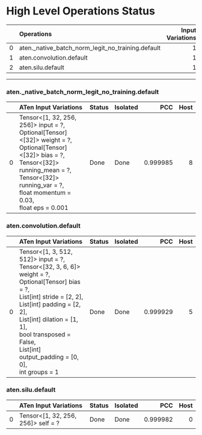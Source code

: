 # High Level Operations Status
|    | Operations                                        |   Input Variations |   Converted |   Removed |   Fallback | Completed   |   Score |
|---:|:--------------------------------------------------|-------------------:|------------:|----------:|-----------:|:------------|--------:|
|  0 | aten._native_batch_norm_legit_no_training.default |                  1 |           1 |         0 |          0 | ✅          |       1 |
|  1 | aten.convolution.default                          |                  1 |           1 |         0 |          0 | ✅          |       1 |
|  2 | aten.silu.default                                 |                  1 |           1 |         0 |          0 | ✅          |       1 |
***
### aten._native_batch_norm_legit_no_training.default
|    | ATen Input Variations                                                                                                                                                                                                            | Status   | Isolated   |      PCC |   Host |
|---:|:---------------------------------------------------------------------------------------------------------------------------------------------------------------------------------------------------------------------------------|:---------|:-----------|---------:|-------:|
|  0 | Tensor<[1, 32, 256, 256]> input = ?,<br>Optional[Tensor]<[32]> weight = ?,<br>Optional[Tensor]<[32]> bias = ?,<br>Tensor<[32]> running_mean = ?,<br>Tensor<[32]> running_var = ?,<br>float momentum = 0.03,<br>float eps = 0.001 | Done     | Done       | 0.999985 |      8 |
### aten.convolution.default
|    | ATen Input Variations                                                                                                                                                                                                                                                                   | Status   | Isolated   |      PCC |   Host |
|---:|:----------------------------------------------------------------------------------------------------------------------------------------------------------------------------------------------------------------------------------------------------------------------------------------|:---------|:-----------|---------:|-------:|
|  0 | Tensor<[1, 3, 512, 512]> input = ?,<br>Tensor<[32, 3, 6, 6]> weight = ?,<br>Optional[Tensor] bias = ?,<br>List[int] stride = [2, 2],<br>List[int] padding = [2, 2],<br>List[int] dilation = [1, 1],<br>bool transposed = False,<br>List[int] output_padding = [0, 0],<br>int groups = 1 | Done     | Done       | 0.999929 |      5 |
### aten.silu.default
|    | ATen Input Variations              | Status   | Isolated   |      PCC |   Host |
|---:|:-----------------------------------|:---------|:-----------|---------:|-------:|
|  0 | Tensor<[1, 32, 256, 256]> self = ? | Done     | Done       | 0.999982 |      0 |


